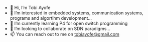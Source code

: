 - 👋 Hi, I’m Tobi Ayofe
- 👀 I’m interested in embedded systems, communication systems, programs and algortihm development...
- 🌱 I’m currently learning P4 for open switch programming
- 💞️ I’m looking to collaborate on SDN paradigms...
- 📫 You can reach out to me on tobiayofe@gmail.com

<!---
tobiayofe/tobiayofe is a ✨ special ✨ repository because its `README.md` (this file) appears on your GitHub profile.
You can click the Preview link to take a look at your changes.
--->
